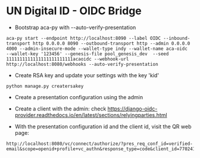 # UN Digital ID - OIDC Bridge

- Bootstrap aca-py with --auto-verify-presentation

```
aca-py start --endpoint http://localhost:8090 --label OIDC --inbound-transport http 0.0.0.0 8090 --outbound-transport http --admin 0.0.0.0 4000 --admin-insecure-mode --wallet-type indy --wallet-name aca-oidc  --wallet-key '123456' --genesis-file pool_genesis_dev  --seed 1111111111111111111111111acaoidc --webhook-url http://localhost:8080/webhooks --auto-verify-presentation
```

- Create RSA key and update your settings with the key 'kid'

```
python manage.py creatersakey
```

- Create a presentation configuration using the admin

- Create a client with the admin: check https://django-oidc-provider.readthedocs.io/en/latest/sections/relyingparties.html

- With the presentation configuration id and the client id, visit the QR web page:

```
http://localhost:8080/vc/connect/authorize/?pres_req_conf_id=verified-email&scope=openid+profile+vc_authn&response_type=code&client_id=770241&redirect_uri=http%3A%2F%2Flocalhost%3A8080%2Foidc%2Fauth%2Fcb%2F&state=O8ALJmGFm5ByvYMyWhT7vkzdc3dc5Yds&nonce=vdoOCIrMvSRn2vYcgAV3vszUKb3ACJlD
```
